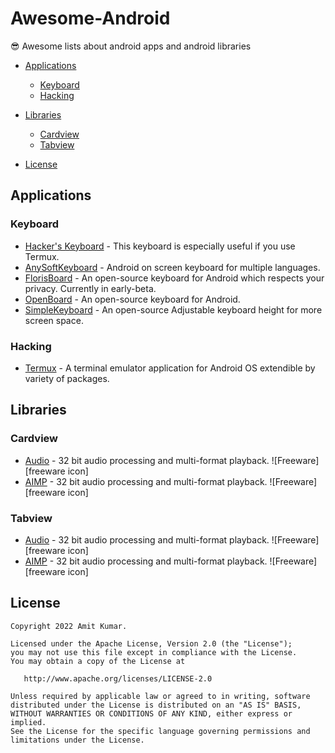 # Awesome-Android
😎 Awesome lists about android apps and android libraries


<!-- vim-markdown-toc GFM -->

- [Applications](#applications)
  - [Keyboard](#keyboard)
  - [Hacking](#hacking)


- [Libraries](#setup)
  - [Cardview](#cardview)
  - [Tabview](#tabview)
  
- [License](#license)

<!-- vim-markdown-toc -->

## Applications

### Keyboard

- [Hacker's Keyboard](https://github.com/klausw/hackerskeyboard) - This keyboard is especially useful if you use Termux.
- [AnySoftKeyboard](https://github.com/AnySoftKeyboard/AnySoftKeyboard) - Android on screen keyboard for multiple languages.
- [FlorisBoard](https://github.com/florisboard/florisboard) - An open-source keyboard for Android which respects your privacy. Currently in early-beta.
- [OpenBoard](https://github.com/openboard-team/openboard) - An open-source keyboard for Android.
- [SimpleKeyboard](https://github.com/rkkr/simple-keyboard) - An open-source Adjustable keyboard height for more screen space.

### Hacking

- [Termux](https://github.com/termux/termux-app) - A terminal emulator application for Android OS extendible by variety of packages.

## Libraries

### Cardview

- [Audio](http://www.aimp.ru/) - 32 bit audio processing and multi-format playback. ![Freeware][freeware icon]
- [AIMP](http://www.aimp.ru/) - 32 bit audio processing and multi-format playback. ![Freeware][freeware icon]

### Tabview

- [Audio](http://www.aimp.ru/) - 32 bit audio processing and multi-format playback. ![Freeware][freeware icon]
- [AIMP](http://www.aimp.ru/) - 32 bit audio processing and multi-format playback. ![Freeware][freeware icon]

## License


```
Copyright 2022 Amit Kumar.

Licensed under the Apache License, Version 2.0 (the "License");
you may not use this file except in compliance with the License.
You may obtain a copy of the License at

   http://www.apache.org/licenses/LICENSE-2.0

Unless required by applicable law or agreed to in writing, software
distributed under the License is distributed on an "AS IS" BASIS,
WITHOUT WARRANTIES OR CONDITIONS OF ANY KIND, either express or implied.
See the License for the specific language governing permissions and
limitations under the License.
```
